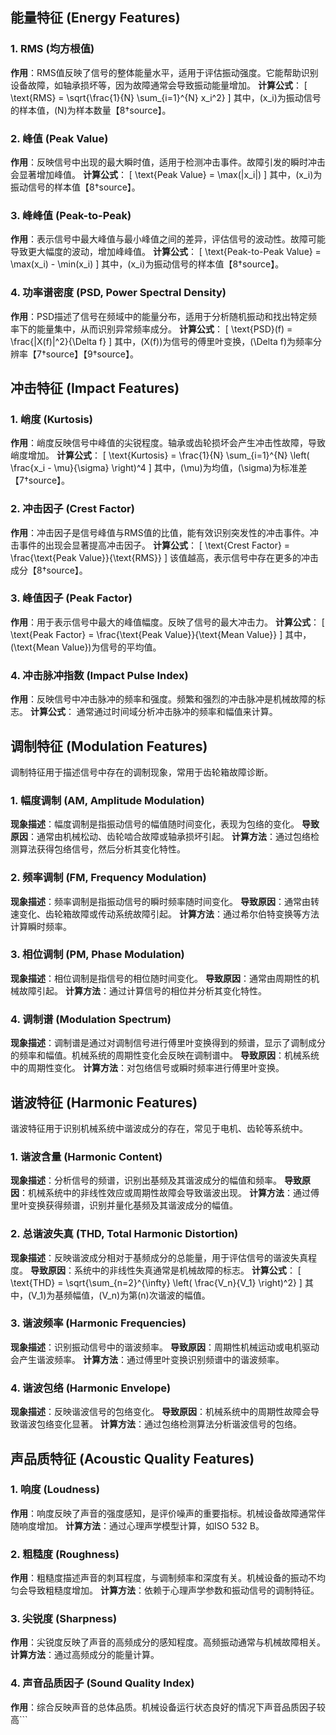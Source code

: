 ## 能量特征 (Energy Features)

### 1. RMS (均方根值)
**作用**：RMS值反映了信号的整体能量水平，适用于评估振动强度。它能帮助识别设备故障，如轴承损坏等，因为故障通常会导致振动能量增加。
**计算公式**：
\[ \text{RMS} = \sqrt{\frac{1}{N} \sum_{i=1}^{N} x_i^2} \]
其中，\(x_i\)为振动信号的样本值，\(N\)为样本数量【8†source】。

### 2. 峰值 (Peak Value)
**作用**：反映信号中出现的最大瞬时值，适用于检测冲击事件。故障引发的瞬时冲击会显著增加峰值。
**计算公式**：
\[ \text{Peak Value} = \max(|x_i|) \]
其中，\(x_i\)为振动信号的样本值【8†source】。

### 3. 峰峰值 (Peak-to-Peak)
**作用**：表示信号中最大峰值与最小峰值之间的差异，评估信号的波动性。故障可能导致更大幅度的波动，增加峰峰值。
**计算公式**：
\[ \text{Peak-to-Peak Value} = \max(x_i) - \min(x_i) \]
其中，\(x_i\)为振动信号的样本值【8†source】。

### 4. 功率谱密度 (PSD, Power Spectral Density)
**作用**：PSD描述了信号在频域中的能量分布，适用于分析随机振动和找出特定频率下的能量集中，从而识别异常频率成分。
**计算公式**：
\[ \text{PSD}(f) = \frac{|X(f)|^2}{\Delta f} \]
其中，\(X(f)\)为信号的傅里叶变换，\(\Delta f\)为频率分辨率【7†source】【9†source】。

## 冲击特征 (Impact Features)

### 1. 峭度 (Kurtosis)
**作用**：峭度反映信号中峰值的尖锐程度。轴承或齿轮损坏会产生冲击性故障，导致峭度增加。
**计算公式**：
\[ \text{Kurtosis} = \frac{1}{N} \sum_{i=1}^{N} \left( \frac{x_i - \mu}{\sigma} \right)^4 \]
其中，\(\mu\)为均值，\(\sigma\)为标准差【7†source】。

### 2. 冲击因子 (Crest Factor)
**作用**：冲击因子是信号峰值与RMS值的比值，能有效识别突发性的冲击事件。冲击事件的出现会显著提高冲击因子。
**计算公式**：
\[ \text{Crest Factor} = \frac{\text{Peak Value}}{\text{RMS}} \]
该值越高，表示信号中存在更多的冲击成分【8†source】。

### 3. 峰值因子 (Peak Factor)
**作用**：用于表示信号中最大的峰值幅度。反映了信号的最大冲击力。
**计算公式**：
\[ \text{Peak Factor} = \frac{\text{Peak Value}}{\text{Mean Value}} \]
其中，\(\text{Mean Value}\)为信号的平均值。

### 4. 冲击脉冲指数 (Impact Pulse Index)
**作用**：反映信号中冲击脉冲的频率和强度。频繁和强烈的冲击脉冲是机械故障的标志。
**计算公式**：
通常通过时间域分析冲击脉冲的频率和幅值来计算。

## 调制特征 (Modulation Features)

调制特征用于描述信号中存在的调制现象，常用于齿轮箱故障诊断。

### 1. 幅度调制 (AM, Amplitude Modulation)
**现象描述**：幅度调制是指振动信号的幅值随时间变化，表现为包络的变化。
**导致原因**：通常由机械松动、齿轮啮合故障或轴承损坏引起。
**计算方法**：通过包络检测算法获得包络信号，然后分析其变化特性。

### 2. 频率调制 (FM, Frequency Modulation)
**现象描述**：频率调制是指振动信号的瞬时频率随时间变化。
**导致原因**：通常由转速变化、齿轮箱故障或传动系统故障引起。
**计算方法**：通过希尔伯特变换等方法计算瞬时频率。

### 3. 相位调制 (PM, Phase Modulation)
**现象描述**：相位调制是指信号的相位随时间变化。
**导致原因**：通常由周期性的机械故障引起。
**计算方法**：通过计算信号的相位并分析其变化特性。

### 4. 调制谱 (Modulation Spectrum)
**现象描述**：调制谱是通过对调制信号进行傅里叶变换得到的频谱，显示了调制成分的频率和幅值。机械系统的周期性变化会反映在调制谱中。
**导致原因**：机械系统中的周期性变化。
**计算方法**：对包络信号或瞬时频率进行傅里叶变换。

## 谐波特征 (Harmonic Features)

谐波特征用于识别机械系统中谐波成分的存在，常见于电机、齿轮等系统中。

### 1. 谐波含量 (Harmonic Content)
**现象描述**：分析信号的频谱，识别出基频及其谐波成分的幅值和频率。
**导致原因**：机械系统中的非线性效应或周期性故障会导致谐波出现。
**计算方法**：通过傅里叶变换获得频谱，识别并量化基频及其谐波成分的幅值。

### 2. 总谐波失真 (THD, Total Harmonic Distortion)
**现象描述**：反映谐波成分相对于基频成分的总能量，用于评估信号的谐波失真程度。
**导致原因**：系统中的非线性失真通常是机械故障的标志。
**计算公式**：
\[ \text{THD} = \sqrt{\sum_{n=2}^{\infty} \left( \frac{V_n}{V_1} \right)^2} \]
其中，\(V_1\)为基频幅值，\(V_n\)为第\(n\)次谐波的幅值。

### 3. 谐波频率 (Harmonic Frequencies)
**现象描述**：识别振动信号中的谐波频率。
**导致原因**：周期性机械运动或电机驱动会产生谐波频率。
**计算方法**：通过傅里叶变换识别频谱中的谐波频率。

### 4. 谐波包络 (Harmonic Envelope)
**现象描述**：反映谐波信号的包络变化。
**导致原因**：机械系统中的周期性故障会导致谐波包络变化显著。
**计算方法**：通过包络检测算法分析谐波信号的包络。

## 声品质特征 (Acoustic Quality Features)

### 1. 响度 (Loudness)
**作用**：响度反映了声音的强度感知，是评价噪声的重要指标。机械设备故障通常伴随响度增加。
**计算方法**：通过心理声学模型计算，如ISO 532 B。

### 2. 粗糙度 (Roughness)
**作用**：粗糙度描述声音的刺耳程度，与调制频率和深度有关。机械设备的振动不均匀会导致粗糙度增加。
**计算方法**：依赖于心理声学参数和振动信号的调制特征。

### 3. 尖锐度 (Sharpness)
**作用**：尖锐度反映了声音的高频成分的感知程度。高频振动通常与机械故障相关。
**计算方法**：通过高频成分的能量计算。

### 4. 声音品质因子 (Sound Quality Index)
**作用**：综合反映声音的总体品质。机械设备运行状态良好的情况下声音品质因子较高```

